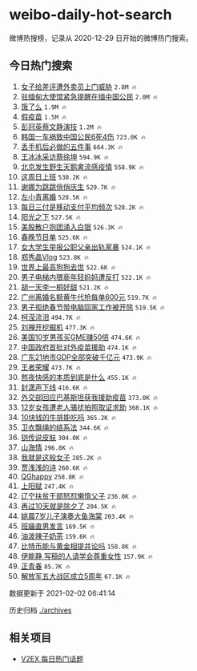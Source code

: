 # weibo-daily-hot-search

微博热搜榜，记录从 2020-12-29 日开始的微博热门搜索。

## 今日热门搜索

<!-- BEGIN -->

1. [女子给差评遭外卖员上门威胁](https://s.weibo.com/weibo?q=%23%E5%A5%B3%E5%AD%90%E7%BB%99%E5%B7%AE%E8%AF%84%E9%81%AD%E5%A4%96%E5%8D%96%E5%91%98%E4%B8%8A%E9%97%A8%E5%A8%81%E8%83%81%23&Refer=top) `2.8M 🔥`
1. [驻缅甸大使馆紧急提醒在缅中国公民](https://s.weibo.com/weibo?q=%23%E9%A9%BB%E7%BC%85%E7%94%B8%E5%A4%A7%E4%BD%BF%E9%A6%86%E7%B4%A7%E6%80%A5%E6%8F%90%E9%86%92%E5%9C%A8%E7%BC%85%E4%B8%AD%E5%9B%BD%E5%85%AC%E6%B0%91%23&Refer=top) `2.0M 🔥`
1. [饿了么](https://s.weibo.com/weibo?q=%E9%A5%BF%E4%BA%86%E4%B9%88&Refer=top) `1.9M 🔥`
1. [假疫苗](https://s.weibo.com/weibo?q=%E5%81%87%E7%96%AB%E8%8B%97&Refer=top) `1.5M 🔥`
1. [彭冠英蔡文静演技](https://s.weibo.com/weibo?q=%23%E5%BD%AD%E5%86%A0%E8%8B%B1%E8%94%A1%E6%96%87%E9%9D%99%E6%BC%94%E6%8A%80%23&Refer=top) `1.2M 🔥`
1. [韩国一车祸致中国公民6死4伤](https://s.weibo.com/weibo?q=%23%E9%9F%A9%E5%9B%BD%E4%B8%80%E8%BD%A6%E7%A5%B8%E8%87%B4%E4%B8%AD%E5%9B%BD%E5%85%AC%E6%B0%916%E6%AD%BB4%E4%BC%A4%23&Refer=top) `723.0K 🔥`
1. [丢手机后必做的五件事](https://s.weibo.com/weibo?q=%23%E4%B8%A2%E6%89%8B%E6%9C%BA%E5%90%8E%E5%BF%85%E5%81%9A%E7%9A%84%E4%BA%94%E4%BB%B6%E4%BA%8B%23&Refer=top) `664.3K 🔥`
1. [王冰冰采访蔡徐坤](https://s.weibo.com/weibo?q=%23%E7%8E%8B%E5%86%B0%E5%86%B0%E9%87%87%E8%AE%BF%E8%94%A1%E5%BE%90%E5%9D%A4%23&Refer=top) `594.9K 🔥`
1. [北京发生野生天鹅禽流感疫情](https://s.weibo.com/weibo?q=%23%E5%8C%97%E4%BA%AC%E5%8F%91%E7%94%9F%E9%87%8E%E7%94%9F%E5%A4%A9%E9%B9%85%E7%A6%BD%E6%B5%81%E6%84%9F%E7%96%AB%E6%83%85%23&Refer=top) `558.9K 🔥`
1. [这周日上班](https://s.weibo.com/weibo?q=%23%E8%BF%99%E5%91%A8%E6%97%A5%E4%B8%8A%E7%8F%AD%23&Refer=top) `530.2K 🔥`
1. [谢娜为跳跳俏俏庆生](https://s.weibo.com/weibo?q=%E8%B0%A2%E5%A8%9C%E4%B8%BA%E8%B7%B3%E8%B7%B3%E4%BF%8F%E4%BF%8F%E5%BA%86%E7%94%9F&Refer=top) `529.7K 🔥`
1. [左小青离婚](https://s.weibo.com/weibo?q=%23%E5%B7%A6%E5%B0%8F%E9%9D%92%E7%A6%BB%E5%A9%9A%23&Refer=top) `528.5K 🔥`
1. [每日三付是移动支付平均频次](https://s.weibo.com/weibo?q=%23%E6%AF%8F%E6%97%A5%E4%B8%89%E4%BB%98%E6%98%AF%E7%A7%BB%E5%8A%A8%E6%94%AF%E4%BB%98%E5%B9%B3%E5%9D%87%E9%A2%91%E6%AC%A1%23&Refer=top) `528.2K 🔥`
1. [阳光之下](https://s.weibo.com/weibo?q=%E9%98%B3%E5%85%89%E4%B9%8B%E4%B8%8B&Refer=top) `527.5K 🔥`
1. [美股散户抱团涌入白银](https://s.weibo.com/weibo?q=%23%E7%BE%8E%E8%82%A1%E6%95%A3%E6%88%B7%E6%8A%B1%E5%9B%A2%E6%B6%8C%E5%85%A5%E7%99%BD%E9%93%B6%23&Refer=top) `526.3K 🔥`
1. [春晚节目单](https://s.weibo.com/weibo?q=%E6%98%A5%E6%99%9A%E8%8A%82%E7%9B%AE%E5%8D%95&Refer=top) `525.6K 🔥`
1. [女大学生举报公职父亲出轨家暴](https://s.weibo.com/weibo?q=%23%E5%A5%B3%E5%A4%A7%E5%AD%A6%E7%94%9F%E4%B8%BE%E6%8A%A5%E5%85%AC%E8%81%8C%E7%88%B6%E4%BA%B2%E5%87%BA%E8%BD%A8%E5%AE%B6%E6%9A%B4%23&Refer=top) `524.1K 🔥`
1. [郑秀晶Vlog](https://s.weibo.com/weibo?q=%23%E9%83%91%E7%A7%80%E6%99%B6Vlog%23&Refer=top) `523.8K 🔥`
1. [世界上最高狗狗去世](https://s.weibo.com/weibo?q=%E4%B8%96%E7%95%8C%E4%B8%8A%E6%9C%80%E9%AB%98%E7%8B%97%E7%8B%97%E5%8E%BB%E4%B8%96&Refer=top) `522.6K 🔥`
1. [男子电梯内猥亵年轻妈妈遭反打](https://s.weibo.com/weibo?q=%23%E7%94%B7%E5%AD%90%E7%94%B5%E6%A2%AF%E5%86%85%E7%8C%A5%E4%BA%B5%E5%B9%B4%E8%BD%BB%E5%A6%88%E5%A6%88%E9%81%AD%E5%8F%8D%E6%89%93%23&Refer=top) `522.1K 🔥`
1. [胡一天李一桐好甜](https://s.weibo.com/weibo?q=%23%E8%83%A1%E4%B8%80%E5%A4%A9%E6%9D%8E%E4%B8%80%E6%A1%90%E5%A5%BD%E7%94%9C%23&Refer=top) `521.2K 🔥`
1. [广州离婚名额黄牛代抢每单600元](https://s.weibo.com/weibo?q=%23%E5%B9%BF%E5%B7%9E%E7%A6%BB%E5%A9%9A%E5%90%8D%E9%A2%9D%E9%BB%84%E7%89%9B%E4%BB%A3%E6%8A%A2%E6%AF%8F%E5%8D%95600%E5%85%83%23&Refer=top) `519.7K 🔥`
1. [男子拒绝春节带电脑回家工作被开除](https://s.weibo.com/weibo?q=%23%E7%94%B7%E5%AD%90%E6%8B%92%E7%BB%9D%E6%98%A5%E8%8A%82%E5%B8%A6%E7%94%B5%E8%84%91%E5%9B%9E%E5%AE%B6%E5%B7%A5%E4%BD%9C%E8%A2%AB%E5%BC%80%E9%99%A4%23&Refer=top) `519.5K 🔥`
1. [柯滢流泪](https://s.weibo.com/weibo?q=%23%E6%9F%AF%E6%BB%A2%E6%B5%81%E6%B3%AA%23&Refer=top) `494.7K 🔥`
1. [刘禅开挖掘机](https://s.weibo.com/weibo?q=%E5%88%98%E7%A6%85%E5%BC%80%E6%8C%96%E6%8E%98%E6%9C%BA&Refer=top) `477.3K 🔥`
1. [美国10岁男孩买GME赚50倍](https://s.weibo.com/weibo?q=%23%E7%BE%8E%E5%9B%BD10%E5%B2%81%E7%94%B7%E5%AD%A9%E4%B9%B0GME%E8%B5%9A50%E5%80%8D%23&Refer=top) `474.6K 🔥`
1. [中国政府首批对外疫苗援助](https://s.weibo.com/weibo?q=%23%E4%B8%AD%E5%9B%BD%E6%94%BF%E5%BA%9C%E9%A6%96%E6%89%B9%E5%AF%B9%E5%A4%96%E7%96%AB%E8%8B%97%E6%8F%B4%E5%8A%A9%23&Refer=top) `474.1K 🔥`
1. [广东21地市GDP全部突破千亿元](https://s.weibo.com/weibo?q=%E5%B9%BF%E4%B8%9C21%E5%9C%B0%E5%B8%82GDP%E5%85%A8%E9%83%A8%E7%AA%81%E7%A0%B4%E5%8D%83%E4%BA%BF%E5%85%83&Refer=top) `473.9K 🔥`
1. [王者荣耀](https://s.weibo.com/weibo?q=%E7%8E%8B%E8%80%85%E8%8D%A3%E8%80%80&Refer=top) `473.7K 🔥`
1. [熬夜快感的本质到底是什么](https://s.weibo.com/weibo?q=%23%E7%86%AC%E5%A4%9C%E5%BF%AB%E6%84%9F%E7%9A%84%E6%9C%AC%E8%B4%A8%E5%88%B0%E5%BA%95%E6%98%AF%E4%BB%80%E4%B9%88%23&Refer=top) `455.1K 🔥`
1. [封潇声下线](https://s.weibo.com/weibo?q=%23%E5%B0%81%E6%BD%87%E5%A3%B0%E4%B8%8B%E7%BA%BF%23&Refer=top) `416.6K 🔥`
1. [外交部回应巴基斯坦获我援助疫苗](https://s.weibo.com/weibo?q=%23%E5%A4%96%E4%BA%A4%E9%83%A8%E5%9B%9E%E5%BA%94%E5%B7%B4%E5%9F%BA%E6%96%AF%E5%9D%A6%E8%8E%B7%E6%88%91%E6%8F%B4%E5%8A%A9%E7%96%AB%E8%8B%97%23&Refer=top) `373.0K 🔥`
1. [12岁女孩遭老人骚扰拍照取证求助](https://s.weibo.com/weibo?q=%2312%E5%B2%81%E5%A5%B3%E5%AD%A9%E9%81%AD%E8%80%81%E4%BA%BA%E9%AA%9A%E6%89%B0%E6%8B%8D%E7%85%A7%E5%8F%96%E8%AF%81%E6%B1%82%E5%8A%A9%23&Refer=top) `368.1K 🔥`
1. [10块钱的牛排能吃吗](https://s.weibo.com/weibo?q=%2310%E5%9D%97%E9%92%B1%E7%9A%84%E7%89%9B%E6%8E%92%E8%83%BD%E5%90%83%E5%90%97%23&Refer=top) `365.2K 🔥`
1. [卫衣飘绳的结系法](https://s.weibo.com/weibo?q=%23%E5%8D%AB%E8%A1%A3%E9%A3%98%E7%BB%B3%E7%9A%84%E7%BB%93%E7%B3%BB%E6%B3%95%23&Refer=top) `344.6K 🔥`
1. [铠传说皮肤](https://s.weibo.com/weibo?q=%23%E9%93%A0%E4%BC%A0%E8%AF%B4%E7%9A%AE%E8%82%A4%23&Refer=top) `304.0K 🔥`
1. [山海情](https://s.weibo.com/weibo?q=%E5%B1%B1%E6%B5%B7%E6%83%85&Refer=top) `296.8K 🔥`
1. [我就是这般女子](https://s.weibo.com/weibo?q=%E6%88%91%E5%B0%B1%E6%98%AF%E8%BF%99%E8%88%AC%E5%A5%B3%E5%AD%90&Refer=top) `285.2K 🔥`
1. [贾浅浅的诗](https://s.weibo.com/weibo?q=%E8%B4%BE%E6%B5%85%E6%B5%85%E7%9A%84%E8%AF%97&Refer=top) `260.6K 🔥`
1. [QGhappy](https://s.weibo.com/weibo?q=QGhappy&Refer=top) `258.8K 🔥`
1. [上阳赋](https://s.weibo.com/weibo?q=%E4%B8%8A%E9%98%B3%E8%B5%8B&Refer=top) `247.4K 🔥`
1. [辽宁扶贫干部怒怼懒惰父子](https://s.weibo.com/weibo?q=%23%E8%BE%BD%E5%AE%81%E6%89%B6%E8%B4%AB%E5%B9%B2%E9%83%A8%E6%80%92%E6%80%BC%E6%87%92%E6%83%B0%E7%88%B6%E5%AD%90%23&Refer=top) `236.0K 🔥`
1. [再过10天就是除夕了](https://s.weibo.com/weibo?q=%23%E5%86%8D%E8%BF%8710%E5%A4%A9%E5%B0%B1%E6%98%AF%E9%99%A4%E5%A4%95%E4%BA%86%23&Refer=top) `204.5K 🔥`
1. [姚晨7岁儿子演奏大鱼海棠](https://s.weibo.com/weibo?q=%23%E5%A7%9A%E6%99%A87%E5%B2%81%E5%84%BF%E5%AD%90%E6%BC%94%E5%A5%8F%E5%A4%A7%E9%B1%BC%E6%B5%B7%E6%A3%A0%23&Refer=top) `203.4K 🔥`
1. [班婳直男发言](https://s.weibo.com/weibo?q=%23%E7%8F%AD%E5%A9%B3%E7%9B%B4%E7%94%B7%E5%8F%91%E8%A8%80%23&Refer=top) `169.5K 🔥`
1. [油泼辣子奶茶](https://s.weibo.com/weibo?q=%23%E6%B2%B9%E6%B3%BC%E8%BE%A3%E5%AD%90%E5%A5%B6%E8%8C%B6%23&Refer=top) `159.6K 🔥`
1. [比特币能与黄金相提并论吗](https://s.weibo.com/weibo?q=%23%E6%AF%94%E7%89%B9%E5%B8%81%E8%83%BD%E4%B8%8E%E9%BB%84%E9%87%91%E7%9B%B8%E6%8F%90%E5%B9%B6%E8%AE%BA%E5%90%97%23&Refer=top) `158.8K 🔥`
1. [伊能静 写稿的人请学会尊重女性](https://s.weibo.com/weibo?q=%E4%BC%8A%E8%83%BD%E9%9D%99%20%E5%86%99%E7%A8%BF%E7%9A%84%E4%BA%BA%E8%AF%B7%E5%AD%A6%E4%BC%9A%E5%B0%8A%E9%87%8D%E5%A5%B3%E6%80%A7&Refer=top) `157.9K 🔥`
1. [正青春](https://s.weibo.com/weibo?q=%E6%AD%A3%E9%9D%92%E6%98%A5&Refer=top) `85.7K 🔥`
1. [解放军五大战区成立5周年](https://s.weibo.com/weibo?q=%23%E8%A7%A3%E6%94%BE%E5%86%9B%E4%BA%94%E5%A4%A7%E6%88%98%E5%8C%BA%E6%88%90%E7%AB%8B5%E5%91%A8%E5%B9%B4%23&Refer=top) `67.1K 🔥`

数据更新于 2021-02-02 06:41:14

<!-- END -->

历史归档 [./archives](./archives)

## 相关项目

- [V2EX 每日热门话题](https://github.com/realLeonardo/v2ex-daily-hot-topic)
